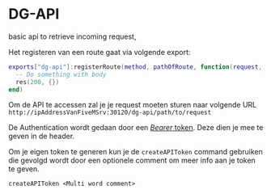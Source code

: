 # DG-API

basic api to retrieve incoming request,

Het registeren van een route gaat via volgende export:
````lua
exports["dg-api"]:registerRoute(method, pathOfRoute, function(request, res)
  -- Do something with body
  res(200, {})
end)
````

Om de API te accessen zal je je request moeten sturen naar volgende URL `http://ipAddressVanFiveMSrv:30120/dg-api/path/to/request`

De Authentication wordt gedaan door een [_Bearer_ token](https://stackoverflow.com/questions/25838183/what-is-the-oauth-2-0-bearer-token-exactly). Deze dien je mee te geven in de header.

Om je eigen token te generen kun je de `createAPIToken` command gebruiken die gevolgd wordt door een optionele comment om meer info aan je token te geven.

`createAPIToken <Multi word comment>`